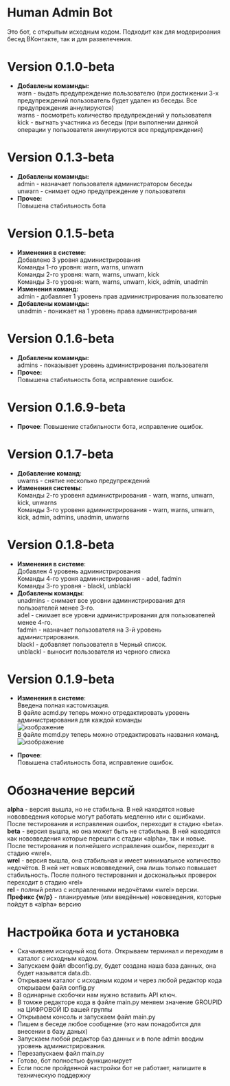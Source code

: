# Human Admin Bot
Это бот, с открытым исходным кодом.  Подходит как для модерироания бесед ВКонтакте, так и для развелечения.
# Version 0.1.0-beta
- <b>Добавлены комамнды:</b>  
warn - выдать предупреждение пользователю (при достижении 3-х предупреждений пользователь будет удален из беседы. Все предупреждения аннулируются)  
warns - посмотреть количество предупреждений у пользователя  
kick - выгнать участника из беседы (при выполнении данной операции у пользователя аннулируются все предупреждения)
# Version 0.1.3-beta
- <b>Добавлены комамнды:</b>  
admin - назначает пользователя администратором беседы  
unwarn - снимает одно предупреждение у пользователя
- <b>Прочее:</b>  
Повышена стабильность бота
# Version 0.1.5-beta
- <b>Изменения в системе:</b>  
Добавлено 3 уровня администрирования  
Команды 1-го уровня: warn, warns, unwarn  
Команды 2-го уровня: warn, warns, unwarn, kick  
Команды 3-го уровня: warn, warns, unwarn, kick, admin, unadmin
- <b>Изменения команд:</b>  
admin - добавляет 1 уровень прав администрирования пользователю
- <b>Добавлены комамнды:</b>  
unadmin - понижает на 1 уровень права администрирования
# Version 0.1.6-beta
- <b>Добавлены комамнды:</b>  
admins - показывает уровень администрирования пользователя
- <b>Прочее:</b>  
Повышена стабильность бота, исправление ошибок.
# Version 0.1.6.9-beta
- <b>Прочее</b>:
Повышение стабильности бота, исправление ошибок.
# Version 0.1.7-beta
- <b>Добавление команд</b>:  
uwarns - снятие несколько предупреждений  
- <b>Изменения системы</b>:  
Команды 2-го уровеня администрирования - warn, warns, unwarn, kick, unwarns  
Команды 3-го уровеня администрирования - warn, warns, unwarn, kick, admin, admins, unadmin, unwarns  
# Version 0.1.8-beta
- <b>Изменения в системе</b>:  
Добавлен 4 уровень администрирования  
Команды 4-го уроня администрирования - adel, fadmin  
Команды 3-го уровня - blackl, unblackl
- <b>Добавлены команды</b>:  
unadmins - снимает все уровни администрирования для пользоателей менее 3-го.  
adel - снимает все уровни администрирования для пользователей менее 4-го.  
fadmin - назначает пользователя на 3-й уровень администрирования.  
blackl - добавляет пользователя в Черный список.  
unblackl - выносит пользователя из черного списка  

# Version 0.1.9-beta
- <b>Изменения в системе</b>:  
Введена полная кастомизация.  
В файле acmd.py теперь можно отредактировать уровень администрирования для каждой команды  
![изображение](https://user-images.githubusercontent.com/122158539/217554214-609902dc-a2a6-4c19-aad5-3bc92bda2b25.png)  
В файле mcmd.py теперь можно отредактировать названия команд.  
![изображение](https://user-images.githubusercontent.com/122158539/217554733-2bf96007-32cd-4a13-8c9f-60942c15bf95.png)  

- <b>Прочее</b>:  
Повышена стабильность бота, исправление ошибок.

# Обозначение версий
<b>alpha</b> - версия вышла, но не стабильна. В ней находятся новые нововведения которые могут работать медленно или с ошибками. После тестирования и исправления ошибок, переходит в стадию «beta».  
<b>beta</b> - версия вышла, но она может быть не стабильна. В ней находятся как нововведения которые перешли с стадии «alpha», так и новые. После тестирования и полнейшего исправления ошибок, переходит в стадию «wrel».  
<b>wrel</b> - версия вышла, она стабильная и имеет минимальное количество недочётов. В ней нет новых нововведений, она лишь только повышает стабильность. После полного тестирования и доскональных проверок переходит в стадию «rel»  
<b>rel</b> - полный релиз с исправленными недочётами «wrel» версии.  
<b>Префикс {w/p}</b> - планируемые (или введённые) нововведения, которые пойдут в «alpha» версию

# Настройка бота и установка
- Скачаиваем исходный код бота. Открываем терминал и переходим в каталог с исходным кодом.  
-  Запускаем файл dbconfig.py, будет создана наша база данных, она будет называтся data.db.  
- Открываем каталог с исходным кодом и через любой редактор кода открываем файл config.py  
- В одинарные скобочки нам нужно вставить API ключ.  
- В томже редакторе кода в файле main.py меняем значение GROUPID на ЦИФРОВОЙ ID вашей группы
- Открываем консоль и запускаем файл main.py  
- Пишем в беседе любое сообщение (это нам понадобится для внесении в базу даных)  
- Запускаем любой редактор баз данных и в поле admin вводим уровень администрирования.  
- Перезапускаем файл main.py  
- Готово, бот полностью функционирует
- Если после пройденной настройки бот не работает, напишите в техническую поддержку

